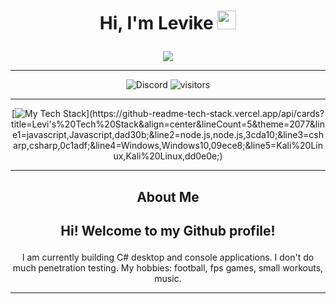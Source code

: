 #        <p align="center">   Hi, I'm Levike     <img src="https://raw.githubusercontent.com/MartinHeinz/MartinHeinz/master/wave.gif" width="30px">  </p>
<p align="center">
 <!--    <img src="winter_landscape.gif">   télen jó lesz még --->
 <img src="./background.gif">
</p>
<hr>
<p align="center">
     <img src="https://img.shields.io/badge/Levike%230001-%23586aea.svg?logo=discord&logoColor=white" alt="Discord" title="Discord">  
      <img src="https://visitor-badge.glitch.me/badge?page_id=L3vik3" alt="visitors" title="visitors">  
</p>

<hr>

<div align="center">

[![My Tech Stack](https://github-readme-tech-stack.vercel.app/api/cards?title=Levis%20Tech%20Stack&align=center&lineCount=5&theme=2077&line1=javascript,Javascript,dad30b;&line2=node.js,node.js,3cda10;&line3=csharp,csharp,0c1adf;&line4=Windows,Windows10,09ece8;&line5=Kali%20Linux,Kali%20Linux,dd0e0e;)](https://github-readme-tech-stack.vercel.app/api/cards?title=Levi's%20Tech%20Stack&align=center&lineCount=5&theme=2077&line1=javascript,Javascript,dad30b;&line2=node.js,node.js,3cda10;&line3=csharp,csharp,0c1adf;&line4=Windows,Windows10,09ece8;&line5=Kali%20Linux,Kali%20Linux,dd0e0e;)

</div>
<!-- ## <p align="center">📚 Languages ⚔️</p>
<p align="center">
  <img src="https://img.shields.io/badge/c-%2300599C.svg?style=for-the-badge&logo=c&logoColor=white" alt="C" title="C">
  <img src="https://img.shields.io/badge/c++-%2300599C.svg?style=for-the-badge&logo=c%2B%2B&logoColor=white" alt="C++" title="C++">
  <img src="https://img.shields.io/badge/c%23-%23239120.svg?style=for-the-badge&logo=c-sharp&logoColor=white" alt="C#" title="C#">
  <img src="https://img.shields.io/badge/python-3670A0?style=for-the-badge&logo=python&logoColor=ffdd54" alt="Python" title="Python">
  <img src="https://img.shields.io/badge/html5-%23E34C26.svg?style=for-the-badge&logo=html5&logoColor=white" alt="HTML5" title="HTML5">
  <img src="https://img.shields.io/badge/css3-%23563D7C.svg?style=for-the-badge&logo=css3&logoColor=white" alt="CSS3" title="CSS3">
  <img src="https://img.shields.io/badge/sql-%2300618A.svg?style=for-the-badge&logo=mysql&logoColor=white" alt="SQL" title="SQL">
  <img src="https://img.shields.io/badge/javascript-%23323330.svg?style=for-the-badge&logo=javascript&logoColor=%23F7DF1E" alt="JavaScript" title="JavaScript">
</p> -->

<hr>



  ##   <p align="center">  About Me </p>

##  <p align="center">Hi! Welcome to my Github profile!  </p>
  <p align="center">
  I am currently building C# desktop and console applications. I don't do much penetration testing. My hobbies: football, fps games, small workouts, music.
 
</p>
<hr>

